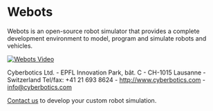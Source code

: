 # Webots

Webots is an open-source robot simulator that provides a complete development environment to model, program and simulate robots and vehicles.

[![Webots Video](https://user-images.githubusercontent.com/2461619/48144210-be528280-e2b0-11e8-9b7d-432db17522bb.PNG)](https://www.youtube.com/watch?v=pZC9YcRsKPI)

Cyberbotics Ltd. - EPFL Innovation Park, bât. C - CH-1015 Lausanne - Switzerland Tel/fax: +41 21 693 8624 - http://www.cyberbotics.com - [info@cyberbotics.com](mailto:info@cyberbotics.com)

[Contact us](mailto:info@cyberbotics.com) to develop your custom robot simulation.
